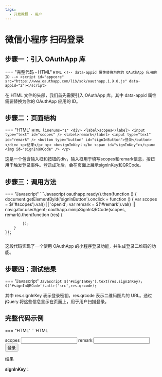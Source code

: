 ```yaml
---
tags:
  - 开发教程 - 用户
---
```



# 微信小程序 扫码登录


## 步骤一：引入 OAuthApp 库
=== "完整代码 - HTML"
    ```HTML
    <!-- data-appid 属性替换为你的 OAuthApp 应用的 ID -->
    <script id="appcore" src="https://www.oauthapp.com/lib/sdk/oauthapp.1.9.8.js" data-appid="2"></script>
    ```

在 HTML 文件的头部，我们首先需要引入 OAuthApp 库。其中 data-appid 属性需要替换为你的 OAuthApp 应用的 ID。


## 步骤二：页面结构
=== "HTML"
    ```HTML linenums="1"
    <div>
        <label>scopes</label>
        <input type="text" id="scopes" />
        <label>remark</label>
        <input type="text" id="remark" />
        <button type="button" id="signInButton">登录</button>
    </div>
    <p>结果</p>
    <p>
        <b>signInKey：</b>
        <span id="signInKey"></span>
        <img id="signInQRCode" />
    </p>
    ```

这是一个包含输入框和按钮的div，输入框用于填写scopes和remark信息，按钮用于触发登录事件。登录成功后，会在页面上展示signInKey和QRCode。

## 步骤三：调用方法

=== "Javascript"
    ```Javascript
    oauthapp.ready().then(function () {
        document.getElementById('signInButton').onclick = function () {
            var scopes = $('#scopes').val() || 'openid';
            var remark = $('#remark').val() || navigator.userAgent;
            oauthapp.minipSignInQRCode(scopes, remark).then(function (res) {
            
            });
        }
    });
    ```

这段代码实现了一个使用 OAuthApp 的小程序登录功能，并生成登录二维码的功能。


## 步骤四：测试结果

=== "Javascript"
    ```Javascript
    $('#signInKey').text(res.signInKey);
    $('#signInQRCode').attr('src',res.qrcode);
    ```

其中 res.signInKey 表示登录密钥，res.qrcode 表示二维码图片的 URL。通过 jQuery 将这些信息显示在页面上，用于用户扫描登录。

## 完整代码示例

=== "HTML"
    ```HTML
    <!DOCTYPE html>
    <html>
    <head>
        <meta charset="UTF-8">
        <meta name="viewport" content="width=device-width, initial-scale=1.0">
        <title>minipSignInQRCode</title>
        <!-- data-appid 属性替换为你的 OAuthApp 应用的 ID -->
        <script id="appcore" src="https://www.oauthapp.com/lib/sdk/oauthapp.1.9.8.js" data-appid="2"></script>
    </head>
    <body>
        <div>
            <label>scopes</label>
            <input type="text" id="scopes" />
            <label>remark</label>
            <input type="text" id="remark" />
            <button type="button" id="signInButton">登录</button>
        </div>
        <p>结果</p>
        <p>
            <b>signInKey：</b>
            <span id="signInKey"></span>
            <img id="signInQRCode" />
        </p>
        <script>
            oauthapp.ready().then(function () {
                document.getElementById('signInButton').onclick = function () {
                    var scopes = $('#scopes').val() || 'openid';
                    var remark = $('#remark').val() || navigator.userAgent;

                    oauthapp.minipSignInQRCode(scopes, remark).then(function (res) {
                        $('#signInKey').text(res.signInKey);
                        $('#signInQRCode').attr('src',res.qrcode);
                    });
                }
            });
        </script>
    </body>
    </html>
    ```

